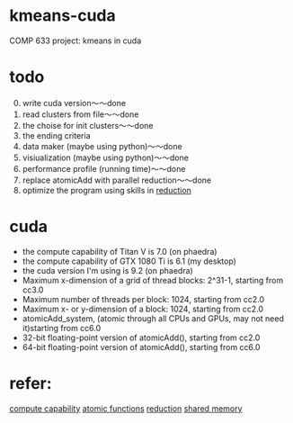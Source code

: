 # kmeans-cuda
COMP 633 project: kmeans in cuda

# todo
0. write cuda version～～done
1. read clusters from file～～done
2. the choise for init clusters～～done
3. the ending criteria
4. data maker (maybe using python)～～done
5. visiualization (maybe using python)～～done
6. performance profile (running time)～～done
8. replace atomicAdd with parallel reduction～～done
9. optimize the program using skills in [reduction](https://developer.download.nvidia.com/assets/cuda/files/reduction.pdf)

# cuda
* the compute capability of Titan V is 7.0 (on phaedra)
* the compute capability of GTX 1080 Ti is 6.1 (my desktop)
* the cuda version I'm using is 9.2 (on phaedra)
* Maximum x-dimension of a grid of thread blocks: 2^31-1, starting from cc3.0
* Maximum number of threads per block: 1024, starting from cc2.0
* Maximum x- or y-dimension of a block: 1024, starting from cc2.0
* atomicAdd_system, (atomic through all CPUs and GPUs, may not need it)starting from cc6.0
* 32-bit floating-point version of atomicAdd(), starting from cc2.0
* 64-bit floating-point version of atomicAdd(), starting from cc6.0

# refer: 
[compute capability](https://en.wikipedia.org/wiki/CUDA#Version_features_and_specifications)
[atomic functions](https://docs.nvidia.com/cuda/archive/9.2/cuda-c-programming-guide/index.html#atomic-functions)
[reduction](https://developer.download.nvidia.com/assets/cuda/files/reduction.pdf)
[shared memory](https://stackoverflow.com/questions/8011376/when-is-cudas-shared-memory-useful)
